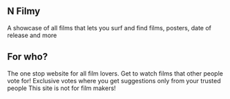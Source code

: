 ## N Filmy
A showcase of all films that lets you surf and find films, posters, date of release and more
## For who?
The one stop website for all film lovers. Get to watch films that other people vote for!
Exclusive votes where you get suggestions only from your trusted people
This site is not for film makers!
